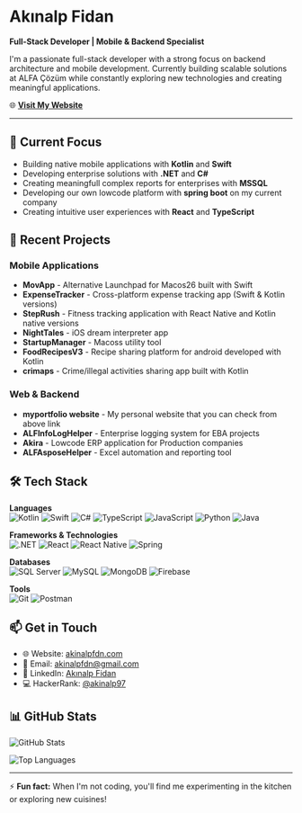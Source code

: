 # Akınalp Fidan

**Full-Stack Developer | Mobile & Backend Specialist**

I'm a passionate full-stack developer with a strong focus on backend architecture and mobile development. Currently building scalable solutions at ALFA Çözüm while constantly exploring new technologies and creating meaningful applications.

🌐 **[Visit My Website](https://akinalpfdn.com/)**

---

## 🚀 Current Focus

- Building native mobile applications with **Kotlin** and **Swift**
- Developing enterprise solutions with **.NET** and **C#**
- Creating meaningfull complex reports for enterprises with **MSSQL** 
- Developing our own lowcode platform with **spring boot** on my current company
- Creating intuitive user experiences with **React** and **TypeScript**

## 💼 Recent Projects

### Mobile Applications
- **MovApp** - Alternative Launchpad for Macos26  built with Swift
- **ExpenseTracker** - Cross-platform expense tracking app (Swift & Kotlin versions)
- **StepRush** - Fitness tracking application with React Native and Kotlin native versions
- **NightTales** - iOS dream interpreter app
- **StartupManager** - Macoss utility tool
- **FoodRecipesV3** - Recipe sharing platform for android developed with Kotlin
- **crimaps** - Crime/illegal activities sharing app built with Kotlin
 
### Web & Backend

- **myportfolio website** - My personal website that you can check from above link
- **ALFInfoLogHelper** - Enterprise logging system for EBA projects
- **Akira** - Lowcode ERP application for Production companies
- **ALFAsposeHelper** - Excel automation and reporting tool

## 🛠️ Tech Stack

**Languages**  
![Kotlin](https://img.shields.io/badge/Kotlin-7F52FF?style=flat&logo=kotlin&logoColor=white)
![Swift](https://img.shields.io/badge/Swift-FA7343?style=flat&logo=swift&logoColor=white)
![C#](https://img.shields.io/badge/C%23-239120?style=flat&logo=c-sharp&logoColor=white)
![TypeScript](https://img.shields.io/badge/TypeScript-3178C6?style=flat&logo=typescript&logoColor=white)
![JavaScript](https://img.shields.io/badge/JavaScript-F7DF1E?style=flat&logo=javascript&logoColor=black)
![Python](https://img.shields.io/badge/Python-3776AB?style=flat&logo=python&logoColor=white)
![Java](https://img.shields.io/badge/Java-007396?style=flat&logo=java&logoColor=white)

**Frameworks & Technologies**  
![.NET](https://img.shields.io/badge/.NET-512BD4?style=flat&logo=dotnet&logoColor=white)
![React](https://img.shields.io/badge/React-61DAFB?style=flat&logo=react&logoColor=black)
![React Native](https://img.shields.io/badge/React_Native-61DAFB?style=flat&logo=react&logoColor=black)
![Spring](https://img.shields.io/badge/Spring-6DB33F?style=flat&logo=spring&logoColor=white)

**Databases**  
![SQL Server](https://img.shields.io/badge/SQL_Server-CC2927?style=flat&logo=microsoft-sql-server&logoColor=white)
![MySQL](https://img.shields.io/badge/MySQL-4479A1?style=flat&logo=mysql&logoColor=white)
![MongoDB](https://img.shields.io/badge/MongoDB-47A248?style=flat&logo=mongodb&logoColor=white)
![Firebase](https://img.shields.io/badge/Firebase-FFCA28?style=flat&logo=firebase&logoColor=black)

**Tools**  
![Git](https://img.shields.io/badge/Git-F05032?style=flat&logo=git&logoColor=white)
![Postman](https://img.shields.io/badge/Postman-FF6C37?style=flat&logo=postman&logoColor=white)

## 📫 Get in Touch

- 🌐 Website: [akinalpfdn.com](https://akinalpfdn.com/)
- 📧 Email: akinalpfdn@gmail.com
- 💼 LinkedIn: [Akınalp Fidan](https://linkedin.com/in/akınalp-fidan-0b681616a)
- 💻 HackerRank: [@akinalp97](https://www.hackerrank.com/akinalp97)

## 📊 GitHub Stats

![GitHub Stats](https://github-readme-stats.vercel.app/api?username=akinalpfdn&show_icons=true&theme=radical&hide_border=true)

![Top Languages](https://github-readme-stats.vercel.app/api/top-langs/?username=akinalpfdn&layout=compact&theme=radical&hide_border=true)

---

⚡ **Fun fact:** When I'm not coding, you'll find me experimenting in the kitchen or exploring new cuisines!
